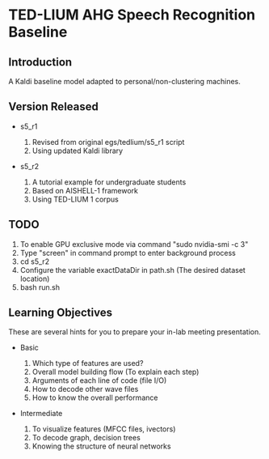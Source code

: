 # TED-LIUM AHG Speech Recognition Baseline #

## Introduction ##

A Kaldi baseline model adapted to personal/non-clustering machines.

## Version Released ##

* s5_r1
  1. Revised from original egs/tedlium/s5_r1 script
  2. Using updated Kaldi library

* s5_r2
  1. A tutorial example for undergraduate students
  2. Based on AISHELL-1 framework
  3. Using TED-LIUM 1 corpus

## TODO ##

1. To enable GPU exclusive mode via command "sudo nvidia-smi -c 3"
2. Type "screen" in command prompt to enter background process
3. cd s5_r2
4. Configure the variable exactDataDir in path.sh (The desired dataset location)
5. bash run.sh

## Learning Objectives ##

These are several hints for you to prepare your in-lab meeting presentation.

* Basic
  1. Which type of features are used?
  2. Overall model building flow (To explain each step)
  3. Arguments of each line of code (file I/O)
  4. How to decode other wave files
  5. How to know the overall performance

* Intermediate
  1. To visualize features (MFCC files, ivectors)
  2. To decode graph, decision trees
  3. Knowing the structure of neural networks
